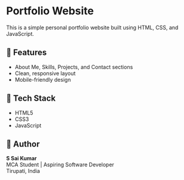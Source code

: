 # Portfolio Website

This is a simple personal portfolio website built using HTML, CSS, and JavaScript.

## 🔹 Features
- About Me, Skills, Projects, and Contact sections
- Clean, responsive layout
- Mobile-friendly design

## 📂 Tech Stack
- HTML5
- CSS3
- JavaScript

## 📌 Author
**S Sai Kumar**  
MCA Student | Aspiring Software Developer  
Tirupati, India
